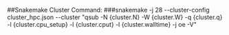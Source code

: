 ##Snakemake Cluster Command:
###snakemake -j 28 --cluster-config cluster_hpc.json --cluster "qsub -N {cluster.N} -W {cluster.W} -q {cluster.q} -l {cluster.cpu_setup} -l {cluster.cput} -l {cluster.walltime} -j oe -V"